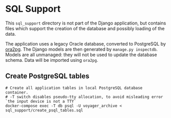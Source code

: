 # SQL Support

This `sql_support` directory is not part of the Django application, but
contains files which support the creation of the database and possibly 
loading of the data.

The application uses a legacy Oracle database, converted to PostgreSQL
by [ora2pg](https://ora2pg.darold.net/documentation.html).  The Django
models are then generated by `manage.py inspectdb`.  Models are all
unmanaged: they will not be used to update the database schema.  Data
will be imported using `ora2pg`.

## Create PostgreSQL tables

```
# Create all application tables in local PostgreSQL database container.
# -T switch disables pseudo-tty allocation, to avoid misleading error `the input device is not a TTY`
docker-compose exec -T db psql -U voyager_archive < sql_support/create_psql_tables.sql
```

